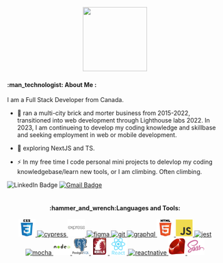 
<div id="header" align="center">
  <img src="https://media0.giphy.com/media/gjrYDwbjnK8x36xZIO/giphy.gif" width="150" height='150'/>
</div>
<h4>:man_technologist: About Me :</h4>
I am a Full Stack Developer from Canada.

- :telescope: ran a multi-city brick and morter business from 2015-2022, transitioned into web development through Lighthouse labs 2022. In 2023, I am continueing to develop my coding knowledge and skillbase and seeking employment in web or mobile development.

- :seedling: exploring NextJS and TS.

- :zap: In my free time I code personal mini projects to delevlop my coding knowledgebase/learn new tools, or I am climbing. Often climbing.

<div slign="left>
 - :mailbox:How to reach me: 
 <a href="https://www.linkedin.com/in/russel-mueller-1aa6b0262/">
     <img src="https://img.shields.io/badge/LinkedIn-blue?style=for-the-badge&logo=linkedin&logoColor=white" alt="LinkedIn Badge" />
   </a> 
  <a href="mailto:bohjaangles@gmail.com">
    <img src="https://img.shields.io/badge/Gmail-D14836?style=for-the-badge&logo=gmail&logoColor=white" alt="Gmail Badge"/>
  </a>
</div>
<br/>
<h4 align="center">:hammer_and_wrench:Languages and Tools:</h4>  
<p align="center"> <a href="https://www.w3schools.com/css/" target="_blank" rel="noreferrer"> <img src="https://raw.githubusercontent.com/devicons/devicon/master/icons/css3/css3-original-wordmark.svg" alt="css3" width="40" height="40"/> </a> <a href="https://www.cypress.io" target="_blank" rel="noreferrer"> <img src="https://raw.githubusercontent.com/simple-icons/simple-icons/6e46ec1fc23b60c8fd0d2f2ff46db82e16dbd75f/icons/cypress.svg" alt="cypress" width="40" height="40"/> </a> <a href="https://expressjs.com" target="_blank" rel="noreferrer"> <img src="https://raw.githubusercontent.com/devicons/devicon/master/icons/express/express-original-wordmark.svg" alt="express" width="40" height="40"/> </a> <a href="https://www.figma.com/" target="_blank" rel="noreferrer"> <img src="https://www.vectorlogo.zone/logos/figma/figma-icon.svg" alt="figma" width="40" height="40"/> </a> <a href="https://git-scm.com/" target="_blank" rel="noreferrer"> <img src="https://www.vectorlogo.zone/logos/git-scm/git-scm-icon.svg" alt="git" width="40" height="40"/> </a> <a href="https://graphql.org" target="_blank" rel="noreferrer"> <img src="https://www.vectorlogo.zone/logos/graphql/graphql-icon.svg" alt="graphql" width="40" height="40"/> </a> <a href="https://www.w3.org/html/" target="_blank" rel="noreferrer"> <img src="https://raw.githubusercontent.com/devicons/devicon/master/icons/html5/html5-original-wordmark.svg" alt="html5" width="40" height="40"/> </a> <a href="https://developer.mozilla.org/en-US/docs/Web/JavaScript" target="_blank" rel="noreferrer"> <img src="https://raw.githubusercontent.com/devicons/devicon/master/icons/javascript/javascript-original.svg" alt="javascript" width="40" height="40"/> </a> <a href="https://jestjs.io" target="_blank" rel="noreferrer"> <img src="https://www.vectorlogo.zone/logos/jestjsio/jestjsio-icon.svg" alt="jest" width="40" height="40"/> </a> <a href="https://mochajs.org" target="_blank" rel="noreferrer"> <img src="https://www.vectorlogo.zone/logos/mochajs/mochajs-icon.svg" alt="mocha" width="40" height="40"/> </a> <a href="https://nodejs.org" target="_blank" rel="noreferrer"> <img src="https://raw.githubusercontent.com/devicons/devicon/master/icons/nodejs/nodejs-original-wordmark.svg" alt="nodejs" width="40" height="40"/> </a> <a href="https://www.postgresql.org" target="_blank" rel="noreferrer"> <img src="https://raw.githubusercontent.com/devicons/devicon/master/icons/postgresql/postgresql-original-wordmark.svg" alt="postgresql" width="40" height="40"/> </a> <a href="https://rubyonrails.org" target="_blank" rel="noreferrer"> <img src="https://raw.githubusercontent.com/devicons/devicon/master/icons/rails/rails-original-wordmark.svg" alt="rails" width="40" height="40"/> </a> <a href="https://reactjs.org/" target="_blank" rel="noreferrer"> <img src="https://raw.githubusercontent.com/devicons/devicon/master/icons/react/react-original-wordmark.svg" alt="react" width="40" height="40"/> </a> <a href="https://reactnative.dev/" target="_blank" rel="noreferrer"> <img src="https://reactnative.dev/img/header_logo.svg" alt="reactnative" width="40" height="40"/> </a> <a href="https://www.ruby-lang.org/en/" target="_blank" rel="noreferrer"> <img src="https://raw.githubusercontent.com/devicons/devicon/master/icons/ruby/ruby-original.svg" alt="ruby" width="40" height="40"/> </a> <a href="https://sass-lang.com" target="_blank" rel="noreferrer"> <img src="https://raw.githubusercontent.com/devicons/devicon/master/icons/sass/sass-original.svg" alt="sass" width="40" height="40"/> </a> </p>
<!-- **Bohjaangles/Bohjaangles** is a ✨ _special_ ✨ repository because its `README.md` (this file) appears on your GitHub profile.

<a href="mailto:jakin.bacon.yang@gmail.com">
    <img src="https://img.shields.io/badge/Gmail-D14836?style=for-the-badge&logo=gmail&logoColor=white" alt="Gmail Badge"/>
  </a>


Here are some ideas to get you started:

<iframe src="https://giphy.com/embed/gjrYDwbjnK8x36xZIO" width="480" height="480" frameBorder="0" class="giphy-embed" allowFullScreen></iframe><p><a href="https://giphy.com/stickers/capgemini-techchallenge2020-india-gjrYDwbjnK8x36xZIO">via GIPHY</a></p>

https://media.giphy.com/media/M9gbBd9nbDrOTu1Mqx/giphy.gif <== OG

https://media0.giphy.com/media/gjrYDwbjnK8x36xZIO/giphy.gif?cid=ecf05e471n93ybu6g190c0xuf7fovgtnrdf02t1ozaawhbjl&rid=giphy.gif&ct=s

- 🔭 I’m currently working on ...
- 🌱 I’m currently learning ...
- 👯 I’m looking to collaborate on ...
- 🤔 I’m looking for help with ...
- 💬 Ask me about ...
- 📫 How to reach me: ...
- 😄 Pronouns: ...
- ⚡ Fun fact: ...
-->
